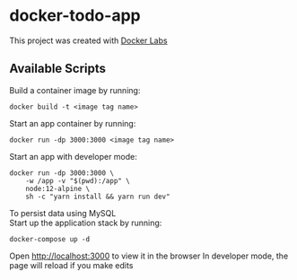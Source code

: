 # docker-todo-app
This project was created with [Docker Labs](https://dockerlabs.collabnix.com/)

## Available Scripts

Build a container image by running:

`docker build -t <image tag name>`

Start an app container by running:

`docker run -dp 3000:3000 <image tag name>`

Start an app with developer mode:

```
docker run -dp 3000:3000 \
    -w /app -v "$(pwd):/app" \ 
    node:12-alpine \ 
    sh -c "yarn install && yarn run dev"
```

To persist data using MySQL<br>
Start up the application stack by running:

`docker-compose up -d`

Open [http://localhost:3000](http://localhost:3000) to view it in the browser
In developer mode, the page will reload if you make edits
